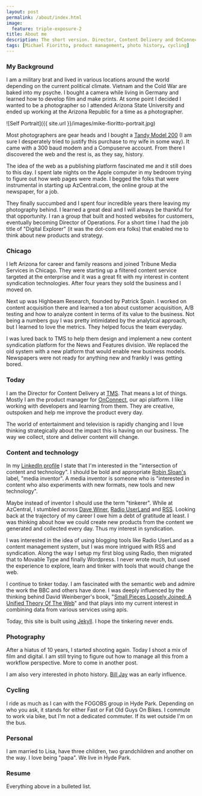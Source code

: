 ```yaml
---
layout: post
permalink: /about/index.html
image:
  feature: triple-exposure-2
title: About me
description: The short version. Director, Content Delivery and OnConnect product manager at TMS. Media tinkerer, generalist with a passion for learning, photographer, cyclist, husband, father, grandfather.
tags: [Michael Fioritto, product management, photo history, cycling]
---
```



### My Background
I am a military brat and lived in various locations around the world depending on the current political climate. Vietnam and the Cold War are baked into my psyche. I bought a camera while living in Germany and learned how to develop film and make prints. At some point I decided I wanted to be a photographer so I attended Arizona State University and ended up working at the Arizona Republic for a time as a photographer.

![Self Portrait]({{ site.url }}/images/mike-fioritto-portrait.jpg)

Most photographers are gear heads and I bought a [Tandy Model 200](http://oldcomputers.net/trs200.html) (I am sure I desperately tried to justify this purchase to my wife in some way). It came with a 300 baud modem and a Compuserve account. From there I discovered the web and the rest is, as they say, history.

The idea of the web as a publishing platform fascinated me and it still does to this day. I spent late nights on the Apple computer in my bedroom trying to figure out how web pages were made. I begged the folks that were instrumental in starting up AzCentral.com, the online group at the newspaper, for a job.

They finally succumbed and I spent four incredible years there leaving my photography behind. I learned a great deal and I will always be thankful for that opportunity. I ran a group that built and hosted websites for customers, eventually becoming Director of Operations. For a short time I had the job title of "Digital Explorer" (it was the dot-com era folks) that enabled me to think about new products and strategy.

### Chicago
I left Arizona for career and family reasons and joined Tribune Media Services in Chicago. They were starting up a filtered content service targeted at the enterprise and it was a great fit with my interest in content syndication technologies. After four years they sold the business and I moved on.

Next up was Highbeam Research, founded by Patrick Spain. I worked on content acquisition there and learned a ton about customer acquisition, A/B testing and how to analyze content in terms of its value to the business. Not being a numbers guy I was pretty intimidated by the analytical approach, but I learned to love the metrics. They helped focus the team everyday.

I was lured back to TMS to help them design and implement a new content syndication platform for the News and Features division. We replaced the old system with a new platform that would enable new business models. Newspapers were not ready for anything new and frankly I was getting bored.

### Today
I am the Director for Content Delivery at [TMS](http://www.tribunemediaservices.com). That means a lot of things. Mostly I am the product manager for [OnConnect](http://developer.tmsapi.com), our api platform. I like working with developers and learning from them. They are creative, outspoken and help me improve the product every day.

The world of entertainment and television is rapidly changing and I love thinking strategically about the impact this is having on our business. The way we collect, store and deliver content will change. 

### Content and technology
In my [LinkedIn profile](http://www.linkedin.com/in/fioritto) I state that I'm interested in the "intersection of content and technology". I should be bold and appropriate [Robin Sloan's](http://www.robinsloan.com/about/) label, "media inventor". A media inventor is someone who is "interested in content who also experiments with new formats, new tools and new technology".

Maybe instead of inventor I should use the term "tinkerer". While at AzCentral, I stumbled across [Dave Winer](http://www.scripting.com), [Radio UserLand](http://en.wikipedia.org/wiki/Radio_UserLand) and [RSS](http://en.wikipedia.org/wiki/RSS). Looking back at the trajectory of my career I owe him a debt of gratitude at least. I was thinking about how we could create new products from the content we generated and collected every day. Thus my interest in syndication.

I was interested in the idea of using blogging tools like Radio UserLand as a content management system, but I was more intrigued with RSS and syndication. Along the way I setup my first blog using Radio, then migrated that to Movable Type and finally Wordpress. I never wrote much, but used the experience to explore, learn and tinker with tools that would change the web.

I continue to tinker today. I am fascinated with the semantic web  and admire the work the BBC and others have done. I was deeply influenced by the thinking behind David Weinberger's book, "[Small Pieces Loosely Joined: A Unified Theory Of The Web](http://www.amazon.com/Small-Pieces-Loosely-Joined-ebook/dp/B009G1T1OK/ref=sr_1_5?s=books&ie=UTF8&qid=1383504805&sr=1-5&keywords=david+weinberger)" and that plays into my current interest in combining data from various services using apis.

Today, this site is built using [Jekyll](http://jekyllrb.com/). I hope the tinkering never ends.

### Photography
After a hiatus of 10 years, I started shooting again. Today I shoot a mix of film and digital. I am still trying to figure out how to manage all this from a workflow perspective. More to come in another post.

I am also very interested in photo history. [Bill Jay](http://www.fioritto.us/blog/bill-jay-1940-2009/1497/) was an early influence. 

### Cycling
I ride as much as I can with the FOGOBS group in Hyde Park. Depending on who you ask, it stands for either Fast or Fat Old Guys On Bikes. I commute to work via bike, but I'm not a dedicated commuter. If its wet outside I'm on the bus.

### Personal
I am married to Lisa, have three children, two grandchildren and another on the way. I love being "papa". We live in Hyde Park.

### Resume
Everything above in a bulleted list.

